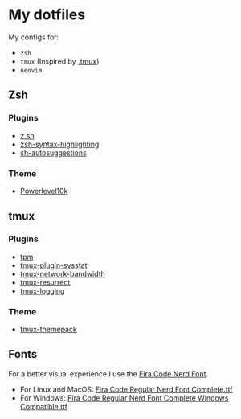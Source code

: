 # My dotfiles

My configs for:

- `zsh`
- `tmux` (Inspired by [.tmux](https://github.com/gpakosz/.tmux))
- `neovim`

## Zsh

### Plugins

- [z.sh](https://github.com/rupa/z)
- [zsh-syntax-highlighting](https://github.com/zsh-users/zsh-syntax-highlighting)
- [sh-autosuggestions](https://github.com/zsh-users/zsh-autosuggestions)

### Theme

- [Powerlevel10k](https://github.com/romkatv/powerlevel10k)

## tmux

### Plugins

- [tpm](https://github.com/tmux-plugins/tpm)
- [tmux-plugin-sysstat](https://github.com/samoshkin/tmux-plugin-sysstat)
- [tmux-network-bandwidth](https://github.com/mdmfernandes/tmux-network-bandwidth)
- [tmux-resurrect](https://github.com/tmux-plugins/tmux-resurrect)
- [tmux-logging](https://github.com/tmux-plugins/tmux-logging)

### Theme

- [tmux-themepack](https://github.com/jimeh/tmux-themepack)

## Fonts

For a better visual experience I use the [Fira Code Nerd Font](https://github.com/ryanoasis/nerd-fonts/tree/master/patched-fonts/FiraCode).

- For Linux and MacOS: [Fira Code Regular Nerd Font Complete.ttf](https://github.com/ryanoasis/nerd-fonts/blob/master/patched-fonts/FiraCode/Regular/complete/Fira%20Code%20Regular%20Nerd%20Font%20Complete.ttf)
- For Windows: [Fira Code Regular Nerd Font Complete Windows Compatible.ttf](https://github.com/ryanoasis/nerd-fonts/blob/master/patched-fonts/FiraCode/Regular/complete/Fira%20Code%20Regular%20Nerd%20Font%20Complete%20Windows%20Compatible.ttf)
